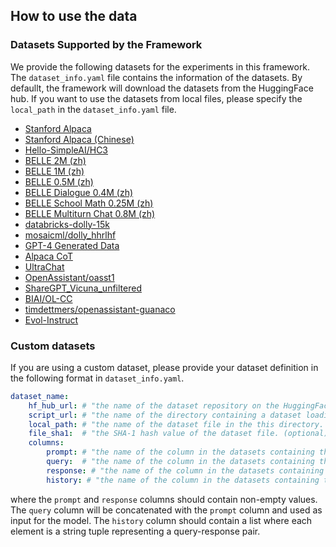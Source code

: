 
## How to use the data

### Datasets Supported by the Framework

We provide the following datasets for the experiments in this framework. The `dataset_info.yaml` file contains the information of the datasets. By defaullt, the framework will download the datasets from the HuggingFace hub. If you want to use the datasets from local files, please specify the `local_path` in the `dataset_info.yaml` file.


- [Stanford Alpaca](https://github.com/tatsu-lab/stanford_alpaca)
- [Stanford Alpaca (Chinese)](https://github.com/ymcui/Chinese-LLaMA-Alpaca)
- [Hello-SimpleAI/HC3](https://huggingface.co/datasets/Hello-SimpleAI/HC3)
- [BELLE 2M (zh)](https://huggingface.co/datasets/BelleGroup/train_2M_CN)
- [BELLE 1M (zh)](https://huggingface.co/datasets/BelleGroup/train_1M_CN)
- [BELLE 0.5M (zh)](https://huggingface.co/datasets/BelleGroup/train_0.5M_CN)
- [BELLE Dialogue 0.4M (zh)](https://huggingface.co/datasets/BelleGroup/generated_chat_0.4M)
- [BELLE School Math 0.25M (zh)](https://huggingface.co/datasets/BelleGroup/school_math_0.25M)
- [BELLE Multiturn Chat 0.8M (zh)](https://huggingface.co/datasets/BelleGroup/multiturn_chat_0.8M)
- [databricks-dolly-15k](https://huggingface.co/datasets/databricks/databricks-dolly-15k)
- [mosaicml/dolly_hhrlhf](https://huggingface.co/datasets/mosaicml/dolly_hhrlhf)
- [GPT-4 Generated Data](https://github.com/Instruction-Tuning-with-GPT-4/GPT-4-LLM)
- [Alpaca CoT](https://huggingface.co/datasets/QingyiSi/Alpaca-CoT)
- [UltraChat](https://github.com/thunlp/UltraChat)
- [OpenAssistant/oasst1](https://huggingface.co/datasets/OpenAssistant/oasst1)
- [ShareGPT_Vicuna_unfiltered](https://huggingface.co/datasets/anon8231489123/ShareGPT_Vicuna_unfiltered)
- [BIAI/OL-CC](https://data.baai.ac.cn/details/OL-CC)
- [timdettmers/openassistant-guanaco](https://huggingface.co/datasets/timdettmers/openassistant-guanaco)
- [Evol-Instruct](https://huggingface.co/datasets/victor123/evol_instruct_70k)


### Custom datasets
If you are using a custom dataset, please provide your dataset definition in the following format in `dataset_info.yaml`.

```yaml
dataset_name:
    hf_hub_url: # "the name of the dataset repository on the HuggingFace hub. (if specified, ignore below 3 arguments)",
    script_url: # "the name of the directory containing a dataset loading script. (if specified, ignore below 2 arguments)",
    local_path: # "the name of the dataset file in the this directory. (required if above are not specified)",
    file_sha1:  # "the SHA-1 hash value of the dataset file. (optional)",
    columns:
        prompt: # "the name of the column in the datasets containing the prompts. (default: instruction)",
        query:  # "the name of the column in the datasets containing the queries. (default: input)",
        response: # "the name of the column in the datasets containing the responses. (default: output)",
        history: # "the name of the column in the datasets containing the history of chat. (default: None)"
```

where the `prompt` and `response` columns should contain non-empty values. The `query` column will be concatenated with the `prompt` column and used as input for the model. The `history` column should contain a list where each element is a string tuple representing a query-response pair.
